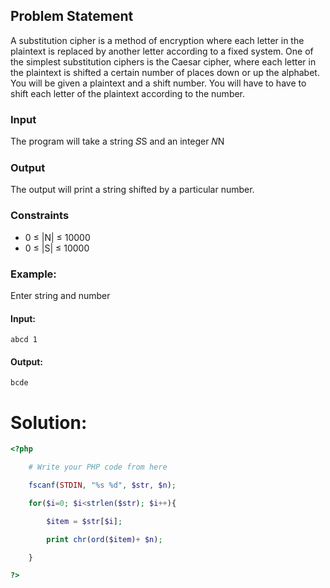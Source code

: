 
## Problem Statement

A substitution cipher is a method of encryption where each letter in the plaintext is replaced by another letter according to a fixed system. One of the simplest substitution ciphers is the Caesar cipher, where each letter in the plaintext is shifted a certain number of places down or up the alphabet. You will be given a plaintext and a shift number. You will have to have to shift each letter of the plaintext according to the number.

### Input

The program will take a string 𝑆S and an integer 𝑁N

### Output

The output will print a string shifted by a particular number.

### Constraints

- 0 ≤ |N| ≤ 10000
- 0 ≤ |S| ≤ 10000

### Example:

Enter string and number

#### Input:

```
abcd 1
```

#### Output:

```
bcde
```

# Solution:
```php
<?php

    # Write your PHP code from here

    fscanf(STDIN, "%s %d", $str, $n);

    for($i=0; $i<strlen($str); $i++){

        $item = $str[$i];

        print chr(ord($item)+ $n);

    }

?>
```